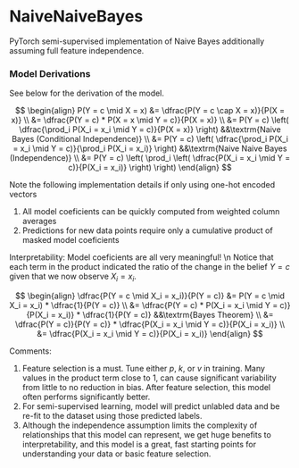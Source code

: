 # NaiveNaiveBayes
PyTorch semi-supervised implementation of Naive Bayes additionally assuming full feature independence.

### Model Derivations
See below for the derivation of the model.

$$
\begin{align}
    P(Y = c \mid X = x) &= \dfrac{P(Y = c \cap X = x)}{P(X = x)} \\
    &= \dfrac{P(Y = c) * P(X = x \mid Y = c)}{P(X = x)} \\
    &= P(Y = c) \left( \dfrac{\prod_i P(X_i = x_i \mid Y = c)}{P(X = x)} \right)  &&\textrm{Naive Bayes (Conditional Independence)} \\
    &= P(Y = c) \left( \dfrac{\prod_i P(X_i = x_i \mid Y = c)}{\prod_i P(X_i = x_i)} \right)  &&\textrm{Naive Naive Bayes (Independence)} \\
    &= P(Y = c) \left( \prod_i \left( \dfrac{P(X_i = x_i \mid Y = c)}{P(X_i = x_i)} \right) \right)
\end{align}
$$

Note the following implementation details if only using one-hot encoded vectors
1. All model coeficients can be quickly computed from weighted column averages
2. Predictions for new data points require only a cumulative product of masked model coeficients

Interpretability: Model coeficients are all very meaningful! \n
Notice that each term in the product indicated the ratio of the change in the belief $Y = c$ given that we now observe $X_i = x_i$.

$$ 
\begin{align}
    \dfrac{P(Y = c \mid X_i = x_i)}{P(Y = c)} &= P(Y = c \mid X_i = x_i) * \dfrac{1}{P(Y = c)} \\
    &= \dfrac{P(Y = c) * P(X_i = x_i \mid Y = c)}{P(X_i = x_i)} * \dfrac{1}{P(Y = c)}  &&\textrm{Bayes Theorem} \\
    &= \dfrac{P(Y = c)}{P(Y = c)} * \dfrac{P(X_i = x_i \mid Y = c)}{P(X_i = x_i)} \\
    &= \dfrac{P(X_i = x_i \mid Y = c)}{P(X_i = x_i)} 
\end{align}
$$

Comments:
1. Feature selection is a must. Tune either $p$, $k$, or $v$ in training. Many values in the product term close to 1, can cause significant variability from little to no reduction in bias. After feature selection, this model often performs significantly better.
2. For semi-supervised learning, model will predict unlabled data and be re-fit to the dataset using those predicted labels.
3. Although the independence assumption limits the complexity of relationships that this model can represent, we get huge benefits to interpretability, and this model is a great, fast starting points for understanding your data or basic feature selection.

